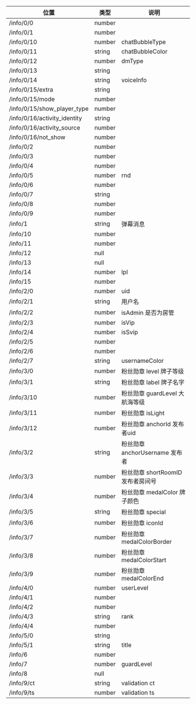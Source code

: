| 位置                           | 类型     | 说明                    |
|------------------------------|--------|-----------------------|
| /info/0/0                    | number |                       |
| /info/0/1                    | number |                       |
| /info/0/10                   | number | chatBubbleType        |
| /info/0/11                   | string | chatBubbleColor       |
| /info/0/12                   | number | dmType                |
| /info/0/13                   | string |                       |
| /info/0/14                   | string | voiceInfo             |
| /info/0/15/extra             | string |                       |
| /info/0/15/mode              | number |                       |
| /info/0/15/show_player_type  | number |                       |
| /info/0/16/activity_identity | string |                       |
| /info/0/16/activity_source   | number |                       |
| /info/0/16/not_show          | number |                       |
| /info/0/2                    | number |                       |
| /info/0/3                    | number |                       |
| /info/0/4                    | number |                       |
| /info/0/5                    | number | rnd                   |
| /info/0/6                    | number |                       |
| /info/0/7                    | string |                       |
| /info/0/8                    | number |                       |
| /info/0/9                    | number |                       |
| /info/1                      | string | 弹幕消息                  |
| /info/10                     | number |                       |
| /info/11                     | number |                       |
| /info/12                     | null   |                       |
| /info/13                     | null   |                       |
| /info/14                     | number | lpl                   |
| /info/15                     | number |                       |
| /info/2/0                    | number | uid                   |
| /info/2/1                    | string | 用户名                 |
| /info/2/2                    | number | isAdmin 是否为房管     |
| /info/2/3                    | number | isVip                 |
| /info/2/4                    | number | isSvip                |
| /info/2/5                    | number |                       |
| /info/2/6                    | number |                       |
| /info/2/7                    | string | usernameColor         |
| /info/3/0                    | number | 粉丝勋章 level 牌子等级          |
| /info/3/1                    | string | 粉丝勋章 label 牌子名字          |
| /info/3/10                   | number | 粉丝勋章 guardLevel 大航海等级   |
| /info/3/11                   | number | 粉丝勋章 isLight                |
| /info/3/12                   | number | 粉丝勋章 anchorId 发布者uid      |
| /info/3/2                    | string | 粉丝勋章 anchorUsername 发布者   |
| /info/3/3                    | number | 粉丝勋章 shortRoomID 发布者房间号 |
| /info/3/4                    | number | 粉丝勋章 medalColor 牌子颜色     |
| /info/3/5                    | string | 粉丝勋章 special          |
| /info/3/6                    | number | 粉丝勋章 iconId           |
| /info/3/7                    | number | 粉丝勋章 medalColorBorder |
| /info/3/8                    | number | 粉丝勋章 medalColorStart  |
| /info/3/9                    | number | 粉丝勋章 medalColorEnd    |
| /info/4/0                    | number | userLevel             |
| /info/4/1                    | number |                       |
| /info/4/2                    | number |                       |
| /info/4/3                    | string | rank                  |
| /info/4/4                    | number |                       |
| /info/5/0                    | string |                       |
| /info/5/1                    | string | 	title                |
| /info/6                      | number |                       |
| /info/7                      | number | guardLevel            |
| /info/8                      | null   |                       |
| /info/9/ct                   | string | 	validation ct        |
| /info/9/ts                   | number | validation ts         |


